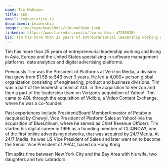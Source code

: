 ```yaml
---
name: Tim Mahlman
title: CEO
email: tm@narrative.io
department: Leadership
image: /img/team/headshots/tim-mahlman.jpeg
linkedin: https://www.linkedin.com/in/tim-mahlman-a7203820/
bio: Tim has more than 25 years of entrepreneurial leadership working and living in Asia, Europe and the United States specializing in software management platforms, data analytics and digital advertising platforms.
---
```

Tim has more than 25 years of entrepreneurial leadership working and living in Asia, Europe and the United States specializing in software management platforms, data analytics and digital advertising platforms. 

Previously Tim was the President of Platforms at Verizon Media, a division that grew from $1.5B to $4B over 3 years. He led a 4,000+ person global organization consisting of engineering, product and business divisions. Tim was a part of the leadership team at AOL in the acquisition to Verizon and then a part of the leadership team on Verizon’s acquisition of Yahoo!. Tim came to AOL through the acquisition of Vidible, a Video Content Exchange, where he was a co-founder. 

Past experiences include President/Board Member/Investor of Petabyte (acquired by Chewy), Vice President of Platform Sales at Yahoo! (via the acquisition of BlueLithium, where he served as Chief Revenue Officer). Tim started his digital career in 1996 as a founding member of CLIQNOW!, one of the first online advertising networks, that was acquired by 24/7Media.  At 24/7 Media, he was US Vice President of Sales and later went on to become the Senior Vice President of APAC, based on Hong Kong. 

Tim splits time between New York City and the Bay Area with his wife, two daughters and two Labradors.
